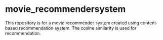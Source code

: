 # movie_recommendersystem
This repository is for a movie recommender system created using content-based recommendation system.
The cosine similarity is used for recommendation.
